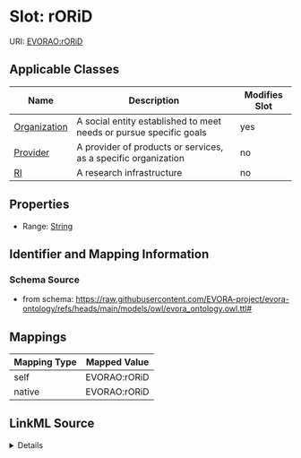

# Slot: rORiD



URI: [EVORAO:rORiD](https://raw.githubusercontent.com/EVORA-project/evora-ontology/refs/heads/main/models/owl/evora_ontology.owl.ttl#rORiD)



<!-- no inheritance hierarchy -->





## Applicable Classes

| Name | Description | Modifies Slot |
| --- | --- | --- |
| [Organization](Organization.md) | A social entity established to meet needs or pursue specific goals |  yes  |
| [Provider](Provider.md) | A provider of products or services, as a specific organization |  no  |
| [RI](RI.md) | A research infrastructure |  no  |







## Properties

* Range: [String](String.md)





## Identifier and Mapping Information







### Schema Source


* from schema: https://raw.githubusercontent.com/EVORA-project/evora-ontology/refs/heads/main/models/owl/evora_ontology.owl.ttl#




## Mappings

| Mapping Type | Mapped Value |
| ---  | ---  |
| self | EVORAO:rORiD |
| native | EVORAO:rORiD |




## LinkML Source

<details>
```yaml
name: rORiD
from_schema: https://raw.githubusercontent.com/EVORA-project/evora-ontology/refs/heads/main/models/owl/evora_ontology.owl.ttl#
rank: 1000
alias: rORiD
domain_of:
- Organization
range: string

```
</details>